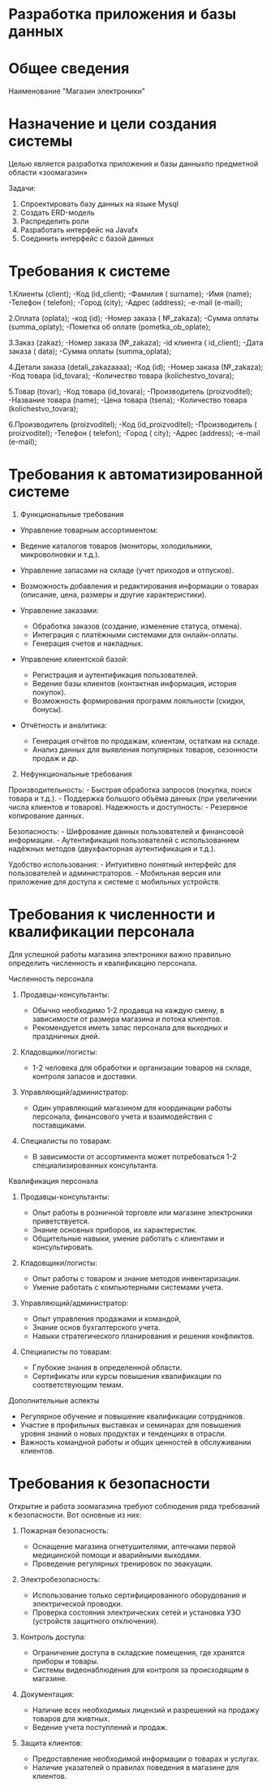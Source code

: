  # Разработка приложения и базы данных #
 
# Общее сведения #

Наименование "Магазин электроники"

# Назначение и цели создания системы #
Целью является разработка приложения и базы данныхпо предметной области «зоомагазин»

Задачи:
1. Спроектировать базу данных на языке Mуsql
2. Создать ERD-модель 
3. Распределить роли
4. Разработать интерфейс на Javafx
5. Соединить интерфейс с базой данных


# Требования к системе #

1.Клиенты (client);
-Код (id_client);
-Фамилия ( surname);
-Имя  (name);
-Телефон  ( telefon);
-Город  (city);
-Адрес  (address);
-e-mail  (e-mail);

2.Оплата  (oplata);
-код  (id);
-Номер заказа  ( №_zakaza);
-Сумма оплаты  (summa_oplaty);
-Пометка об оплате  (pometka_ob_oplate);

3.Заказ  (zakaz);
-Номер заказа  (№_zakaza);
-id клиента  ( id_client);
-Дата заказа  ( data);
-Сумма оплаты  (summa_oplata);

4.Детали заказа  (detali_zakazaaaa);
-Код  (id);
-Номер заказа  (№_zakaza);
-Код товара  (id_tovara);
-Количество товара  (kolichestvo_tovara);

5.Товар  (tovar);
-Код товара  (id_tovara);
-Производитель  (proizvoditel);
-Название товара  (name);
-Цена товара  (tsena);
-Количество товара (kolichestvo_tovara);

6.Производитель  (proizvoditel);
-Код  (id_proizvoditel);
-Производитель  ( proizvoditel);
-Телефон  ( telefon);
-Город  ( city);
-Адрес  (address);
-e-mail  (e-mail);

 
  # Требования к автоматизированной системе #

 1. Функциональные требования
   - Управление товарным ассортиментом:
   - Ведение каталогов товаров (мониторы, холодильники, микроволновки и т.д.).
   - Управление запасами на складе (учет приходов и отпусков).
   - Возможность добавления и редактирования информации о товарах (описание, цена, размеры и другие характеристики).

- Управление заказами:
    - Обработка заказов (создание, изменение статуса, отмена).
    - Интеграция с платёжными системами для онлайн-оплаты.
    - Генерация счетов и накладных.

- Управление клиентской базой:
    - Регистрация и аутентификация пользователей.
    - Ведение базы клиентов (контактная информация, история покупок).
    - Возможность формирования программ лояльности (скидки, бонусы).

- Отчётность и аналитика:
    - Генерация отчётов по продажам, клиентам, остаткам на складе.
    - Анализ данных для выявления популярных товаров, сезонности продаж и др.

2. Нефункциональные требования

Производительность:
    - Быстрая обработка запросов (покупка, поиск товара и т.д.).
    - Поддержка большого объёма данных (при увеличении числа клиентов и товаров).
Надежность и доступность:
    - Резервное копирование данных.

Безопасность:
    - Шифрование данных пользователей и финансовой информации.
    - Аутентификация пользователей с использованием надёжных методов (двухфакторная аутентификация и т.д.).

Удобство использования:
    - Интуитивно понятный интерфейс для пользователей и администраторов.
    - Мобильная версия или приложение для доступа к системе с мобильных устройств.


# Требования к численности и квалификации персонала  #

Для успешной работы магазина электроники важно правильно определить численность и квалификацию персонала.  

  Численность персонала
1. Продавцы-консультанты:
    - Обычно необходимо 1-2 продавца на каждую смену, в зависимости от размера магазина и потока клиентов.
    - Рекомендуется иметь запас персонала для выходных и праздничных дней.

2. Кладовщики/логисты:
    - 1-2 человека для обработки и организации товаров на складе, контроля запасов и доставки.

3. Управляющий/администратор:
    - Один управляющий магазином для координации работы персонала, финансового учета и взаимодействия с поставщиками.

4. Специалисты по товарам:
    - В зависимости от ассортимента может потребоваться 1-2 специализированных консультанта.

Квалификация персонала
1. Продавцы-консультанты:
    - Опыт работы в розничной торговле или магазине электроники приветствуется.
    - Знание основных приборов, их характеристик.
    - Общительные навыки, умение работать с клиентами и консультировать.

2. Кладовщики/логисты:
    - Опыт работы с товаром и знание методов инвентаризации.
    - Умение работать с компьютерными системами учета.

3. Управляющий/администратор:
    - Опыт управления продажами и командой,
    - Знание основ бухгалтерского учета.
    - Навыки стратегического планирования и решения конфликтов.

4. Специалисты по товарам:
    - Глубокие знания в определенной области.
    - Сертификаты или курсы повышения квалификации по соответствующим темам.

Дополнительные аспекты
- Регулярное обучение и повышение квалификации сотрудников.
- Участие в профильных выставках и семинарах для повышения уровня знаний о новых продуктах и тенденциях в отрасли.
- Важность командной работы и общих ценностей в обслуживании клиентов.

# Требования к безопасности  #

Открытие и работа зоомагазина требуют соблюдения ряда требований к безопасности. Вот основные из них:

1. Пожарная безопасность:
    - Оснащение магазина огнетушителями, аптечками первой медицинской помощи и аварийными выходами.
    - Проведение регулярных тренировок по эвакуации.

2. Электробезопасность:
    - Использование только сертифицированного оборудования и электрической проводки.
    - Проверка состояния электрических сетей и установка УЗО (устройств защитного отключения).

3. Контроль доступа:
    - Ограничение доступа в складские помещения, где хранятся приборы и товары.
    - Системы видеонаблюдения для контроля за происходящим в магазине.

4. Документация:
    - Наличие всех необходимых лицензий и разрешений на продажу  товаров для живтных.
    - Ведение учета поступлений и продаж.

8. Защита клиентов:
    - Предоставление необходимой информации о товарах и услугах.
    - Наличие указателей о правилах поведения в магазине для клиентов.

